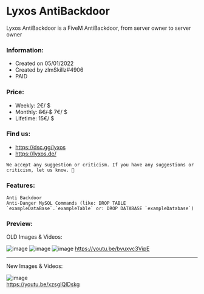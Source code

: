
# Lyxos AntiBackdoor
Lyxos AntiBackdoor is a FiveM AntiBackdoor, from server owner to server owner

### Information:
- Created on 05/01/2022
- Created by zImSkillz#4906
- PAID

### Price:
- Weekly: 2€/ $
- Monthly: ~~8€/ $~~ 7€/ $
- Lifetime: 15€/ $

### Find us:
- https://dsc.gg/lyxos
- https://lyxos.de/

```We accept any suggestion or criticism. If you have any suggestions or criticism, let us know. 🙏```


### Features:
```
Anti Backdoor
Anti-Danger MySQL Commands (like: DROP TABLE `exampleDataBase`.`exampleTable` or: DROP DATABASE `exampleDatabase`)
```

### Preview:
OLD Images & Videos:
   
   
   
![image](https://user-images.githubusercontent.com/83404249/172137321-836b7e12-9451-4c24-b205-6ab4b48c3f27.png)
![image](https://user-images.githubusercontent.com/83404249/172137338-a7705b7a-6550-419a-8565-4bc35fb075b3.png)
![image](https://user-images.githubusercontent.com/83404249/172137402-18323bd0-c1f5-4ec5-a4f9-4e3732076963.png)
https://youtu.be/bvuxvc3VipE
     
--------------------------------------------------------------------------------
    
New Images & Videos:
     
     
    
![image](https://user-images.githubusercontent.com/83404249/172138663-6c0c679b-49df-434c-9b17-fa919fd43a80.png)               
https://youtu.be/xzsgIQlDskg

